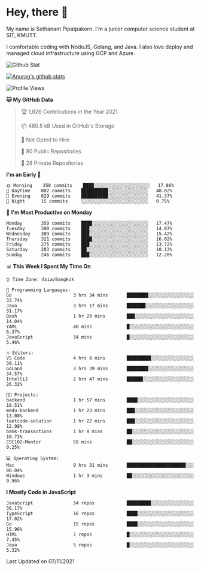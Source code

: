 # Hey, there 🙌
My name is Sethanant Pipatpakorn. I'm a junior computer science student at SIT, KMUTT.

I comfortable coding with NodeJS, Golang, and Java. I also love deploy and managed cloud infrastructure using GCP and Azure.

![Github Stat](https://github-profile-summary-cards.vercel.app/api/cards/profile-details?username=thetkpark&theme=dracula)

[![Anurag's github stats](https://github-readme-stats.vercel.app/api?username=thetkpark&count_private=true&show_icons=true&theme=tokyonight)](https://github.com/anuraghazra/github-readme-stats)

<!--START_SECTION:waka-->
![Profile Views](http://img.shields.io/badge/Profile%20Views-20-blue)

**🐱 My GitHub Data** 

> 🏆 1,826 Contributions in the Year 2021
 > 
> 📦 480.5 kB Used in GitHub's Storage 
 > 
> 🚫 Not Opted to Hire
 > 
> 📜 80 Public Repositories 
 > 
> 🔑 28 Private Repositories  
 > 
**I'm an Early 🐤** 

```text
🌞 Morning    358 commits    ████░░░░░░░░░░░░░░░░░░░░░   17.86% 
🌆 Daytime    802 commits    ██████████░░░░░░░░░░░░░░░   40.02% 
🌃 Evening    829 commits    ██████████░░░░░░░░░░░░░░░   41.37% 
🌙 Night      15 commits     ░░░░░░░░░░░░░░░░░░░░░░░░░   0.75%

```
📅 **I'm Most Productive on Monday** 

```text
Monday       350 commits    ████░░░░░░░░░░░░░░░░░░░░░   17.47% 
Tuesday      300 commits    ███░░░░░░░░░░░░░░░░░░░░░░   14.97% 
Wednesday    309 commits    ███░░░░░░░░░░░░░░░░░░░░░░   15.42% 
Thursday     321 commits    ████░░░░░░░░░░░░░░░░░░░░░   16.02% 
Friday       275 commits    ███░░░░░░░░░░░░░░░░░░░░░░   13.72% 
Saturday     203 commits    ██░░░░░░░░░░░░░░░░░░░░░░░   10.13% 
Sunday       246 commits    ███░░░░░░░░░░░░░░░░░░░░░░   12.28%

```


📊 **This Week I Spent My Time On** 

```text
⌚︎ Time Zone: Asia/Bangkok

💬 Programming Languages: 
Go                       3 hrs 34 mins       ████████░░░░░░░░░░░░░░░░░   33.74% 
Java                     3 hrs 17 mins       ███████░░░░░░░░░░░░░░░░░░   31.17% 
Bash                     1 hr 29 mins        ███░░░░░░░░░░░░░░░░░░░░░░   14.04% 
YAML                     40 mins             █░░░░░░░░░░░░░░░░░░░░░░░░   6.37% 
JavaScript               34 mins             █░░░░░░░░░░░░░░░░░░░░░░░░   5.46%

🔥 Editors: 
VS Code                  4 hrs 8 mins        █████████░░░░░░░░░░░░░░░░   39.11% 
GoLand                   3 hrs 39 mins       ████████░░░░░░░░░░░░░░░░░   34.57% 
IntelliJ                 2 hrs 47 mins       ██████░░░░░░░░░░░░░░░░░░░   26.32%

🐱‍💻 Projects: 
backend                  1 hr 57 mins        ████░░░░░░░░░░░░░░░░░░░░░   18.51% 
medu-backend             1 hr 23 mins        ███░░░░░░░░░░░░░░░░░░░░░░   13.08% 
leetcode-solution        1 hr 22 mins        ███░░░░░░░░░░░░░░░░░░░░░░   12.98% 
bank-transactions        1 hr 8 mins         ██░░░░░░░░░░░░░░░░░░░░░░░   10.73% 
CSC102-Mentor            58 mins             ██░░░░░░░░░░░░░░░░░░░░░░░   9.25%

💻 Operating System: 
Mac                      9 hrs 31 mins       ██████████████████████░░░   90.04% 
Windows                  1 hr 3 mins         ██░░░░░░░░░░░░░░░░░░░░░░░   9.96%

```

**I Mostly Code in JavaScript** 

```text
JavaScript               34 repos            █████████░░░░░░░░░░░░░░░░   36.17% 
TypeScript               16 repos            ████░░░░░░░░░░░░░░░░░░░░░   17.02% 
Go                       15 repos            ████░░░░░░░░░░░░░░░░░░░░░   15.96% 
HTML                     7 repos             █░░░░░░░░░░░░░░░░░░░░░░░░   7.45% 
Java                     5 repos             █░░░░░░░░░░░░░░░░░░░░░░░░   5.32%

```



 Last Updated on 07/11/2021
<!--END_SECTION:waka-->
